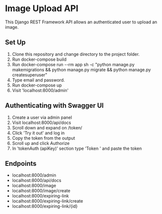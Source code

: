 # **Image Upload API**
This Django REST Framework API allows an authenticated user to upload an image.

## **Set Up**
1. Clone this repository and change directory to the project folder.
2. Run docker-compose build
3. Run docker-compose run --rm app sh -c "python manage.py makemigrations && python manage.py migrate && python manage.py createsuperuser"
4. Type email and password.
5. Run docker-compose up
6. Visit 'localhost:8000/admin'

## **Authenticating with Swagger UI**
1. Create a user via admin panel
2. Visit localhost:8000/api/docs
3. Scroll down and expand on /token/
4. Click 'Try it out' and log in
5. Copy the token from the output
6. Scroll up and click Authorize
7. In 'tokenAuth (apiKey)' section type 'Token ' and paste the token

## **Endpoints**
- localhost:8000/admin
- localhost:8000/api/docs
- localhost:8000/image
- localhost:8000/image/create
- localhost:8000/expiring-link
- localhost:8000/expiring-link/create
- localhost:8000/expiring-link/{id}
